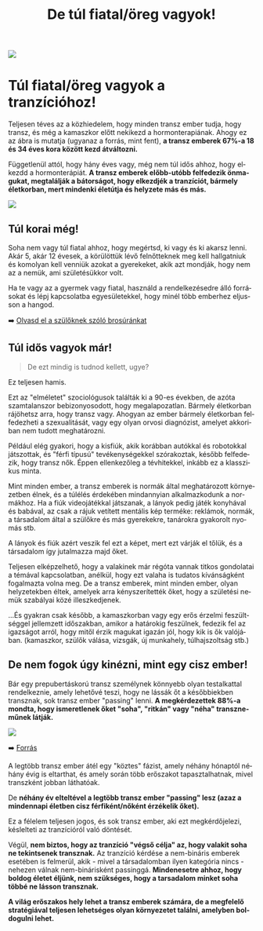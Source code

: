 ﻿---
title: "De túl fiatal/öreg vagyok!"
description: "Fedezd fel a tranzíció lehetőségeit bármilyen életkorban! Ne hagyd, hogy a kor vagy előítéletek megállítsanak."
lang: hu
---

<div class="header-image"><img src="assets/images/undraw_ideas.svg" /></div>

# Túl fiatal/öreg vagyok a tranzícióhoz!

Teljesen téves az a közhiedelem, hogy minden transz ember tudja, hogy transz, és még a kamaszkor előtt nekikezd a hormonterapiának. Ahogy ez az ábra is mutatja (ugyanaz a forrás, mint fent), **a transz emberek 67%-a 18 és 34 éves kora között kezd átváltozni.**

Függetlenül attól, hogy hány éves vagy, még nem túl idős ahhoz, hogy elkezdd a hormonterápiát. **A transz emberek előbb-utóbb felfedezik önmagukat, megtalálják a bátorságot, hogy elkezdjék a tranzíciót, bármely életkorban, mert mindenki életútja és helyzete más és más.**

<div class="graph-image"><img src="assets/images/age-distribution.png" /></div>


## Túl korai még!

Soha nem vagy túl fiatal ahhoz, hogy megértsd, ki vagy és ki akarsz lenni. Akár 5, akár 12 évesek, a körülöttük lévő felnőtteknek meg kell hallgatniuk és komolyan kell venniük azokat a gyerekeket, akik azt mondják, hogy nem az a nemük, ami születésükkor volt.

Ha te vagy az a gyermek vagy fiatal, használd a rendelkezésedre álló forrásokat és lépj kapcsolatba egyesületekkel, hogy minél több emberhez eljusson a hangod.

➡️ [Olvasd el a szülőknek szóló brosúránkat](/#/entry?id=brosura-10-tevhit-a-transzidentitasrol)

## Túl idős vagyok már!

> De ezt mindig is tudnod kellett, ugye?

Ez teljesen hamis.

Ezt az "elméletet" szociológusok találták ki a 90-es években, de azóta szamtalanszor bebizonyosodott, hogy megalapozatlan. Bármely életkorban rájöhetsz arra, hogy transz vagy. Ahogyan az ember bármely életkorban felfedezheti a szexualitását, vagy egy olyan orvosi diagnózist, amelyet akkoriban nem tudott meghatározni.

Például elég gyakori, hogy a kisfiúk, akik korábban autókkal és robotokkal játszottak, és "férfi típusú" tevékenységekkel szórakoztak, később felfedezik, hogy transz nők. Éppen ellenkezőleg a tévhitekkel, inkább ez a klasszikus minta.

Mint minden ember, a transz emberek is normák által meghatározott környezetben élnek, és a túlélés érdekében mindannyian alkalmazkodunk a normákhoz. Ha a fiúk videojátékkal játszanak, a lányok pedig játék konyhával és babával, az csak a rájuk vetített mentális kép terméke: reklámok, normák, a társadalom által a szülőkre és más gyerekekre, tanárokra gyakorolt nyomás stb.

A lányok és fiúk azért veszik fel ezt a képet, mert ezt várják el tőlük, és a társadalom így jutalmazza majd őket.

Teljesen elképzelhető, hogy a valakinek már régóta vannak titkos gondolatai a témával kapcsolatban, anélkül, hogy ezt valaha is tudatos kívánságként fogalmazta volna meg. De a transz emberek, mint minden ember, olyan helyzetekben éltek, amelyek arra kényszerítették őket, hogy a születési nemük szabályai közé illeszkedjenek.

...És gyakran csak később, a kamaszkorban vagy egy erős érzelmi feszültséggel jellemzett időszakban, amikor a határokig feszülnek, fedezik fel az igazságot arról, hogy mitől érzik magukat igazán jól, hogy kik is ők valójában. (kamaszkor, szülők válása, vizsgák, új munkahely, túlhajszoltság stb.)

## De nem fogok úgy kinézni, mint egy cisz ember!

Bár egy prepubertáskorú transz személynek könnyebb olyan testalkattal rendelkeznie, amely lehetővé teszi, hogy ne lássák őt a későbbiekben transznak, sok transz ember "passing" lenni. **A megkérdezettek 88%-a mondta, hogy ismeretlenek őket "soha", "ritkán" vagy "néha" transzneműnek látják.**

<div class="graph-image"><img src="assets/images/passing.png" /></div>

➡️ [Forrás](https://transequality.org/sites/default/files/docs/usts/USTS-Full-Report-Dec17.pdf)

A legtöbb transz ember átél egy "köztes" fázist, amely néhány hónaptól néhány évig is eltarthat, és amely során több erőszakot tapasztalhatnak, mivel transzként jobban láthatóak.

De **néhány év elteltével a legtöbb transz ember "passing" lesz (azaz a mindennapi életben cisz férfiként/nőként érzékelik őket).**

Ez a félelem teljesen jogos, és sok transz ember, aki ezt megkérdőjelezi, késlelteti az tranzícióról való döntését.

Végül, **nem biztos, hogy az tranzíció "végső célja" az, hogy valakit soha ne tekintsenek transznak.** Az tranzíció kérdése a nem-bináris emberek esetében is felmerül, akik - mivel a társadalomban ilyen kategória nincs - nehezen válnak nem-binárisként passinggá. **Mindenesetre ahhoz, hogy boldog életet éljünk, nem szükséges, hogy a tarsadalom minket soha többé ne lásson transznak.**

**A világ erőszakos hely lehet a transz emberek számára, de a megfelelő stratégiával teljesen lehetséges olyan környezetet találni, amelyben boldogulni lehet.**